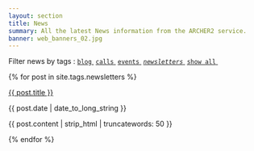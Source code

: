 ```yaml
---
layout: section
title: News
summary: All the latest News information from the ARCHER2 service.
banner: web_banners_02.jpg
---
```


Filter news by tags :  <a href="/about/news/blog"><code class="highligher-rouge"><nobr>blog</nobr></code>&nbsp;</a>        <a href="/about/news/calls"><code class="highligher-rouge"><nobr>calls</nobr></code>&nbsp;</a>        <a href="/about/news/events"><code class="highligher-rouge"><nobr>events</nobr></code>&nbsp;</a>        <a href="/about/news/newsletters"><code class="highligher-rouge"><nobr><i>newsletters</i></nobr></code>&nbsp;</a>        <a href="/about/news/"><code class="highligher-rouge"><nobr>show all</nobr></code>&nbsp;</a> 



{% for post in site.tags.newsletters %}
<div class="post-area">
  <a href="{{ post.url | prepend: site.baseurl }}" class="bold">{{ post.title }}</a>
  <p class="post-date">{{ post.date | date_to_long_string }}</p>
  <p>
    {{ post.content | strip_html | truncatewords: 50 }}
  </p>
</div>
{% endfor %}




